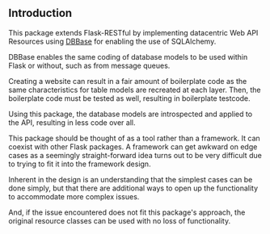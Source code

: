 ## Introduction

This package extends Flask-RESTful by implementing datacentric Web API Resources using [DBBase](https://sidorof.github.io/dbbase/) for enabling the use of SQLAlchemy.

DBBase enables the same coding of database models to be used within Flask or without, such as from message queues.

Creating a website can result in a fair amount of boilerplate code as the same characteristics for table models are recreated at each layer. Then, the boilerplate code must be tested as well, resulting in boilerplate testcode.

Using this package, the database models are introspected and applied to the API, resulting in less code over all.

This package should be thought of as a tool rather than a framework. It can coexist with other Flask packages. A framework can get awkward on edge cases as a seemingly straight-forward idea turns out to be very difficult due to trying to fit it into the framework design.

Inherent in the design is an understanding that the simplest cases can be done simply, but that there are additional ways to open up the functionality to accommodate more complex issues.

And, if the issue encountered does not fit this package's approach, the original resource classes can be used with no loss of functionality.
